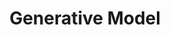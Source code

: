 ---
title: "Generative Model"
layout: category
permalink: /categories/Generative Model/
author_profile: true
taxonomy: Generative Model
sidebar:
  nav: "categories"
---
